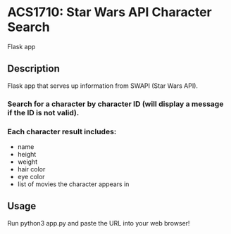# ACS1710: Star Wars API Character Search
Flask app

## Description
Flask app that serves up information from SWAPI (Star Wars API).

### Search for a character by character ID (will display a message if the ID is not valid).
### Each character result includes:
- name
- height
- weight
- hair color
- eye color
- list of movies the character appears in


## Usage
Run python3 app.py and paste the URL into your web browser! 
